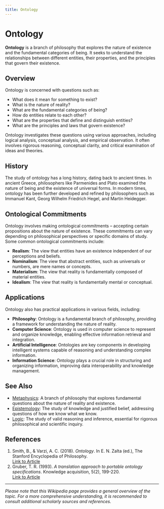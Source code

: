 ```yaml
---
title: Ontology
---
```

# Ontology

**Ontology** is a branch of philosophy that explores the nature of existence and the fundamental categories of being. It seeks to understand the relationships between different entities, their properties, and the principles that govern their existence.

## Overview

Ontology is concerned with questions such as:

- What does it mean for something to exist?
- What is the nature of reality?
- What are the fundamental categories of being?
- How do entities relate to each other?
- What are the properties that define and distinguish entities?
- What are the principles and laws that govern existence?

Ontology investigates these questions using various approaches, including logical analysis, conceptual analysis, and empirical observation. It often involves rigorous reasoning, conceptual clarity, and critical examination of ideas and theories.

## History

The study of ontology has a long history, dating back to ancient times. In ancient Greece, philosophers like Parmenides and Plato examined the nature of being and the existence of universal forms. In modern times, ontology has been further developed and refined by philosophers such as Immanuel Kant, Georg Wilhelm Friedrich Hegel, and Martin Heidegger.

## Ontological Commitments

Ontology involves making ontological commitments – accepting certain propositions about the nature of existence. These commitments can vary depending on philosophical perspectives or specific domains of study. Some common ontological commitments include:

- **Realism**: The view that entities have an existence independent of our perceptions and beliefs.
- **Nominalism**: The view that abstract entities, such as universals or numbers, are mere names or concepts.
- **Materialism**: The view that reality is fundamentally composed of material entities.
- **Idealism**: The view that reality is fundamentally mental or conceptual.

## Applications

Ontology also has practical applications in various fields, including:

- **Philosophy**: Ontology is a fundamental branch of philosophy, providing a framework for understanding the nature of reality.
- **Computer Science**: Ontology is used in computer science to represent and organize knowledge, enabling effective information retrieval and integration.
- **Artificial Intelligence**: Ontologies are key components in developing intelligent systems capable of reasoning and understanding complex information.
- **Information Science**: Ontology plays a crucial role in structuring and organizing information, improving data interoperability and knowledge management.

## See Also

- [Metaphysics](Metaphysics.md): A branch of philosophy that explores fundamental questions about the nature of reality and existence.
- [Epistemology](Epistemology.md): The study of knowledge and justified belief, addressing questions of how we know what we know.
- [Logic](Logic.md): The study of valid reasoning and inference, essential for rigorous philosophical and scientific inquiry.

## References

1. Smith, B., & Varzi, A. C. (2018). *Ontology*. In E. N. Zalta (ed.), The Stanford Encyclopedia of Philosophy.<br>
   [Link to Article](https://plato.stanford.edu/archives/fall2018/entries/ontology/)
2. Gruber, T. R. (1993). *A translation approach to portable ontology specifications*. Knowledge acquisition, 5(2), 199-220.<br>
   [Link to Article](https://link.springer.com/article/10.1007/BF01064486)

***

*Please note that this Wikipedia page provides a general overview of the topic. For a more comprehensive understanding, it is recommended to consult additional scholarly sources and references.*